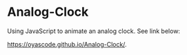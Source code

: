 # Analog-Clock
Using JavaScript to animate an  analog clock. See link below:

https://oyascode.github.io/Analog-Clock/.
